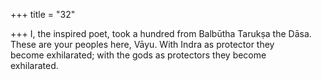 +++
title = "32"

+++
I, the inspired poet, took a hundred from Balbūtha Tarukṣa the Dāsa. These are your peoples here, Vāyu. With Indra as protector they  
become exhilarated; with the gods as protectors they become  
exhilarated.  